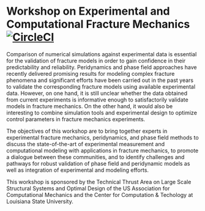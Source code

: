 # Workshop on Experimental and Computational Fracture Mechanics [![CircleCI](https://circleci.com/gh/diehlpk/wfm2020.svg?style=svg)](https://circleci.com/gh/diehlpk/wfm2020)

Comparison of numerical simulations against experimental data is essential for the validation of fracture models in order to gain confidence in their predictability and reliability. Peridynamics and phase field approaches have recently delivered promising results for modeling complex fracture phenomena and significant efforts have been carried out in the past years to validate the corresponding fracture models using available experimental data. However, on one hand, it is still unclear whether the data obtained from current experiments is informative enough to satisfactorily validate models in fracture mechanics. On the other hand, it would also be interesting to combine simulation tools and experimental design to optimize control parameters in fracture mechanics experiments.

The objectives of this workshop are to bring together experts in experimental fracture mechanics, peridynamics, and phase field methods to discuss the state-of-the-art of experimental measurement and computational modeling with applications in fracture mechanics, to promote a dialogue between these communities, and to identify challenges and pathways for robust validation of phase field and peridynamic models as well as integration of experimental and modeling efforts.

This workshop is sponsored by the Technical Thrust Area on Large Scale Structural Systems and Optimal Design of the US Association for Computational Mechanics and the Center for Computation & Techology at Louisiana State University.


